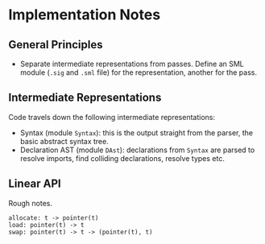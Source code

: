 # Implementation Notes

## General Principles

- Separate intermediate representations from passes. Define an SML module
  (`.sig` and `.sml` file) for the representation, another for the pass.

## Intermediate Representations

Code travels down the following intermediate representations:

- Syntax (module `Syntax`): this is the output straight from the parser, the basic abstract
  syntax tree.
- Declaration AST (module `DAst`): declarations from `Syntax` are parsed to
  resolve imports, find colliding declarations, resolve types etc.

## Linear API

Rough notes.

```
allocate: t -> pointer(t)
load: pointer(t) -> t
swap: pointer(t) -> t -> (pointer(t), t)
```
